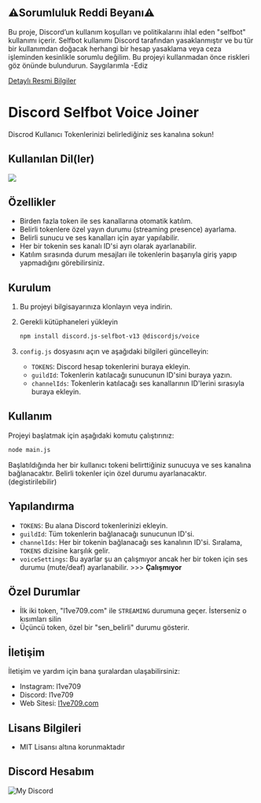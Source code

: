 ## ⚠️Sorumluluk Reddi Beyanı⚠️

Bu proje, Discord’un kullanım koşulları ve politikalarını ihlal eden "selfbot" kullanımı içerir. Selfbot kullanımı Discord tarafından yasaklanmıştır ve bu tür bir kullanımdan doğacak herhangi bir hesap yasaklama veya ceza işleminden kesinlikle sorumlu değilim. Bu projeyi kullanmadan önce riskleri göz önünde bulundurun. Saygılarımla -Ediz

[Detaylı Resmi Bilgiler](https://support.discord.com/hc/en-us/articles/115002192352-Automated-User-Accounts-Self-Bots)



# Discord Selfbot Voice Joiner

Discrod Kullanıcı Tokenlerinizi belirlediğiniz ses kanalına sokun!

## Kullanılan Dil(ler)

<picture>
  <source srcset="https://skillicons.dev/icons?i=js,nodejs" media="(prefers-color-scheme: dark)">
  <img src="https://skillicons.dev/icons?i=js,nodejs">
</picture>

## Özellikler

- Birden fazla token ile ses kanallarına otomatik katılım.
- Belirli tokenlere özel yayın durumu (streaming presence) ayarlama.
- Belirli sunucu ve ses kanalları için ayar yapılabilir.
- Her bir tokenin ses kanalı ID'si ayrı olarak ayarlanabilir.
- Katılım sırasında durum mesajları ile tokenlerin başarıyla giriş yapıp yapmadığını görebilirsiniz.

## Kurulum

1. Bu projeyi bilgisayarınıza klonlayın veya indirin.
2. Gerekli kütüphaneleri yükleyin
    ```bash
    npm install discord.js-selfbot-v13 @discordjs/voice
    ```

3. `config.js` dosyasını açın ve aşağıdaki bilgileri güncelleyin:
   - `TOKENS`: Discord hesap tokenlerini buraya ekleyin.
   - `guildId`: Tokenlerin katılacağı sunucunun ID'sini buraya yazın.
   - `channelIds`: Tokenlerin katılacağı ses kanallarının ID'lerini sırasıyla buraya ekleyin.

## Kullanım

Projeyi başlatmak için aşağıdaki komutu çalıştırınız:

```bash
node main.js
```

Başlatıldığında her bir kullanıcı tokeni belirttiğiniz sunucuya ve ses kanalına bağlanacaktır. Belirli tokenler için özel durumu ayarlanacaktır. (degistirilebilir)

## Yapılandırma

- `TOKENS`: Bu alana Discord tokenlerinizi ekleyin.
- `guildId`: Tüm tokenlerin bağlanacağı sunucunun ID'si.
- `channelIds`: Her bir tokenin bağlanacağı ses kanalının ID'si. Sıralama, `TOKENS` dizisine karşılık gelir.
- `voiceSettings`: Bu ayarlar şu an çalışmıyor ancak her bir token için ses durumu (mute/deaf) ayarlanabilir.  >>> **Çalışmıyor**

## Özel Durumlar

- İlk iki token, "l1ve709.com" ile `STREAMING` durumuna geçer. İsterseniz o kısımları silin
- Üçüncü token, özel bir "sen_belirli" durumu gösterir.

## İletişim

İletişim ve yardım için bana şuralardan ulaşabilirsiniz:

- Instagram: l1ve709
- Discord: l1ve709
- Web Sitesi: [l1ve709.com](https://www.l1ve709.com)

## Lisans Bilgileri

- MIT Lisansı altına korunmaktadır


## Discord Hesabım

![My Discord](https://lantern.rest/api/v1/users/794909914760871967?svg=1&theme=dark&borderRadius=2&hideActivity=1&hideStatus=0)
